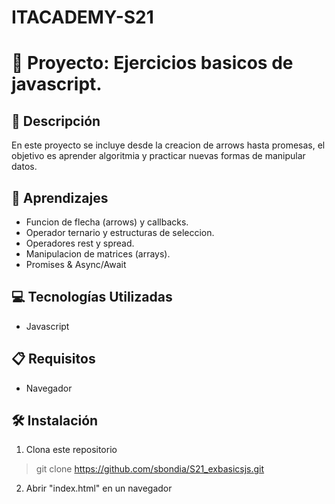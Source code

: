 # ITACADEMY-S21


# 🎨 Proyecto: Ejercicios basicos de javascript.


## 📄 Descripción

En este proyecto se incluye desde la creacion de arrows hasta promesas, el objetivo es aprender algoritmia y practicar nuevas formas de manipular datos.


## 🚀 Aprendizajes
- Funcion de flecha (arrows) y callbacks.
- Operador ternario y estructuras de seleccion.
- Operadores rest y spread.
- Manipulacion de matrices (arrays).
- Promises & Async/Await


## 💻 Tecnologías Utilizadas

- Javascript


## 📋 Requisitos

- Navegador


## 🛠️ Instalación

1. Clona este repositorio
> git clone https://github.com/sbondia/S21_exbasicsjs.git

2. Abrir "index.html" en un navegador
